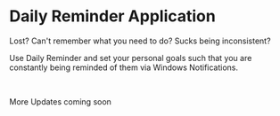 <h1>Daily Reminder Application</h1>

<p>Lost? Can't remember what you need to do? Sucks being inconsistent? </p>
<p>Use Daily Reminder and set your personal goals such that you are constantly being reminded of them via Windows Notifications.</p>
<br>

<p>More Updates coming soon</p>
